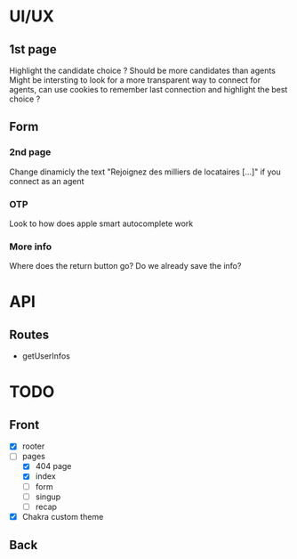 # UI/UX

## 1st page

Highlight the candidate choice ?
Should be more candidates than agents
Might be intersting to look for a more transparent way to connect for agents, can use cookies to remember last connection and highlight the best choice ?

## Form

### 2nd page

Change dinamicly the text "Rejoignez des milliers de locataires [...]" if you connect as an agent

### OTP

Look to how does apple smart autocomplete work

### More info

Where does the return button go? Do we already save the info?

# API

## Routes

- getUserInfos

# TODO

## Front

- [x] rooter
- [ ] pages
  - [x] 404 page
  - [x] index
  - [ ] form
  - [ ] singup
  - [ ] recap
- [x] Chakra custom theme

## Back

